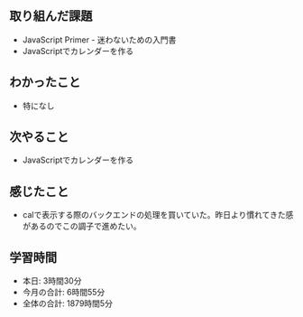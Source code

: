 ## 取り組んだ課題
- JavaScript Primer - 迷わないための入門書
- JavaScriptでカレンダーを作る
## わかったこと
- 特になし
## 次やること
- JavaScriptでカレンダーを作る
## 感じたこと
- calで表示する際のバックエンドの処理を買いていた。昨日より慣れてきた感があるのでこの調子で進めたい。
## 学習時間
- 本日: 3時間30分
- 今月の合計: 6時間55分
- 全体の合計: 1879時間5分

